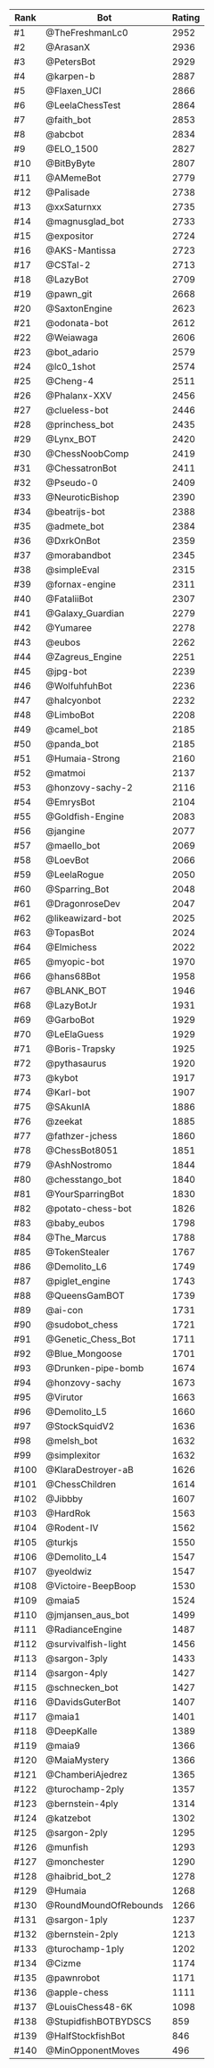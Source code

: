 Rank|Bot|Rating
---|---|---
#1|@TheFreshmanLc0|2952
#2|@ArasanX|2936
#3|@PetersBot|2929
#4|@karpen-b|2887
#5|@Flaxen_UCI|2866
#6|@LeelaChessTest|2864
#7|@faith_bot|2853
#8|@abcbot|2834
#9|@ELO_1500|2827
#10|@BitByByte|2807
#11|@AMemeBot|2779
#12|@Palisade|2738
#13|@xxSaturnxx|2735
#14|@magnusglad_bot|2733
#15|@expositor|2724
#16|@AKS-Mantissa|2723
#17|@CSTal-2|2713
#18|@LazyBot|2709
#19|@pawn_git|2668
#20|@SaxtonEngine|2623
#21|@odonata-bot|2612
#22|@Weiawaga|2606
#23|@bot_adario|2579
#24|@lc0_1shot|2574
#25|@Cheng-4|2511
#26|@Phalanx-XXV|2456
#27|@clueless-bot|2446
#28|@princhess_bot|2435
#29|@Lynx_BOT|2420
#30|@ChessNoobComp|2419
#31|@ChessatronBot|2411
#32|@Pseudo-0|2409
#33|@NeuroticBishop|2390
#34|@beatrijs-bot|2388
#35|@admete_bot|2384
#36|@DxrkOnBot|2359
#37|@morabandbot|2345
#38|@simpleEval|2315
#39|@fornax-engine|2311
#40|@FataliiBot|2307
#41|@Galaxy_Guardian|2279
#42|@Yumaree|2278
#43|@eubos|2262
#44|@Zagreus_Engine|2251
#45|@jpg-bot|2239
#46|@WolfuhfuhBot|2236
#47|@halcyonbot|2232
#48|@LimboBot|2208
#49|@camel_bot|2185
#50|@panda_bot|2185
#51|@Humaia-Strong|2160
#52|@matmoi|2137
#53|@honzovy-sachy-2|2116
#54|@EmrysBot|2104
#55|@Goldfish-Engine|2083
#56|@jangine|2077
#57|@maello_bot|2069
#58|@LoevBot|2066
#59|@LeelaRogue|2050
#60|@Sparring_Bot|2048
#61|@DragonroseDev|2047
#62|@likeawizard-bot|2025
#63|@TopasBot|2024
#64|@Elmichess|2022
#65|@myopic-bot|1970
#66|@hans68Bot|1958
#67|@BLANK_BOT|1946
#68|@LazyBotJr|1931
#69|@GarboBot|1929
#70|@LeElaGuess|1929
#71|@Boris-Trapsky|1925
#72|@pythasaurus|1920
#73|@kybot|1917
#74|@Karl-bot|1907
#75|@SAkunIA|1886
#76|@zeekat|1885
#77|@fathzer-jchess|1860
#78|@ChessBot8051|1851
#79|@AshNostromo|1844
#80|@chesstango_bot|1840
#81|@YourSparringBot|1830
#82|@potato-chess-bot|1826
#83|@baby_eubos|1798
#84|@The_Marcus|1788
#85|@TokenStealer|1767
#86|@Demolito_L6|1749
#87|@piglet_engine|1743
#88|@QueensGamBOT|1739
#89|@ai-con|1731
#90|@sudobot_chess|1721
#91|@Genetic_Chess_Bot|1711
#92|@Blue_Mongoose|1701
#93|@Drunken-pipe-bomb|1674
#94|@honzovy-sachy|1673
#95|@Virutor|1663
#96|@Demolito_L5|1660
#97|@StockSquidV2|1636
#98|@melsh_bot|1632
#99|@simplexitor|1632
#100|@KlaraDestroyer-aB|1626
#101|@ChessChildren|1614
#102|@Jibbby|1607
#103|@HardRok|1563
#104|@Rodent-IV|1562
#105|@turkjs|1550
#106|@Demolito_L4|1547
#107|@yeoldwiz|1547
#108|@Victoire-BeepBoop|1530
#109|@maia5|1524
#110|@jmjansen_aus_bot|1499
#111|@RadianceEngine|1487
#112|@survivalfish-light|1456
#113|@sargon-3ply|1433
#114|@sargon-4ply|1427
#115|@schnecken_bot|1427
#116|@DavidsGuterBot|1407
#117|@maia1|1401
#118|@DeepKalle|1389
#119|@maia9|1366
#120|@MaiaMystery|1366
#121|@ChamberiAjedrez|1365
#122|@turochamp-2ply|1357
#123|@bernstein-4ply|1314
#124|@katzebot|1302
#125|@sargon-2ply|1295
#126|@munfish|1293
#127|@monchester|1290
#128|@haibrid_bot_2|1278
#129|@Humaia|1268
#130|@RoundMoundOfRebounds|1266
#131|@sargon-1ply|1237
#132|@bernstein-2ply|1213
#133|@turochamp-1ply|1202
#134|@Cizme|1174
#135|@pawnrobot|1171
#136|@apple-chess|1111
#137|@LouisChess48-6K|1098
#138|@StupidfishBOTBYDSCS|859
#139|@HalfStockfishBot|846
#140|@MinOpponentMoves|496
